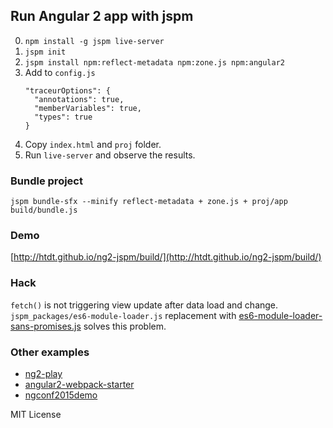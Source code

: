 ## Run Angular 2 app with jspm
0.  `npm install -g jspm live-server`
1.  `jspm init`
2.  `jspm install npm:reflect-metadata npm:zone.js npm:angular2`
3.  Add to `config.js`
    ```
    "traceurOptions": {
      "annotations": true,
      "memberVariables": true,
      "types": true
    }
    ```
4.  Copy `index.html` and `proj` folder.
5.  Run `live-server` and observe the results.


### Bundle project
`jspm bundle-sfx --minify reflect-metadata + zone.js + proj/app build/bundle.js`


### Demo
[http://htdt.github.io/ng2-jspm/build/](http://htdt.github.io/ng2-jspm/build/)


### Hack
`fetch()` is not triggering view update after data load and change.
`jspm_packages/es6-module-loader.js` replacement with [es6-module-loader-sans-promises.js](https://github.com/ModuleLoader/es6-module-loader/blob/v0.16.6/dist/es6-module-loader-sans-promises.js)
solves this problem.


### Other examples
- [ng2-play](https://github.com/pkozlowski-opensource/ng2-play)
- [angular2-webpack-starter](https://github.com/angular-class/angular2-webpack-starter)
- [ngconf2015demo](https://github.com/Microsoft/ngconf2015demo)


MIT License
